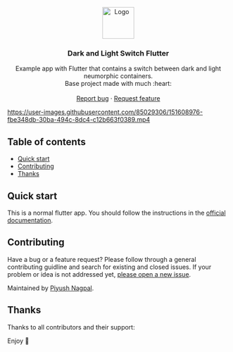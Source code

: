 <p align="center">
  <a href="https://flutter.io/">
    <img src="https://diegolaballos.com/files/images/flutter-icon.jpg" alt="Logo" width=72 height=72>
  </a>

  <h3 align="center">Dark and Light Switch Flutter</h3>

  <p align="center">
    Example app with Flutter that contains a switch between dark and light neumorphic containers.
    <br>
    Base project made with much  :heart: 
    <br>
    <br>
    <a href="https://github.com/zsiecr/dark_light_switch_flutter/issues/new">Report bug</a>
    ·
    <a href="https://github.com/zsiecr/dark_light_switch_flutter/issues/new">Request feature</a>
  </p>
</p>

https://user-images.githubusercontent.com/85029306/151608976-fbe348db-30ba-494c-8dc4-c12b663f0389.mp4

## Table of contents

- [Quick start](#quick-start)
- [Contributing](#contributing)
- [Thanks](#thanks)


## Quick start

This is a normal flutter app. You should follow the instructions in the [official documentation](https://flutter.io/docs/get-started/install).

## Contributing

Have a bug or a feature request? Please follow through a general contributing guidline and search for existing and closed issues. If your problem or idea is not addressed yet, [please open a new issue](https://github.com/zsiecr/dark_light_switch_flutter/issues/new).

Maintained by [Piyush Nagpal](https://github.com/zsiecr).


## Thanks

Thanks to all contributors and their support:

Enjoy :metal:
